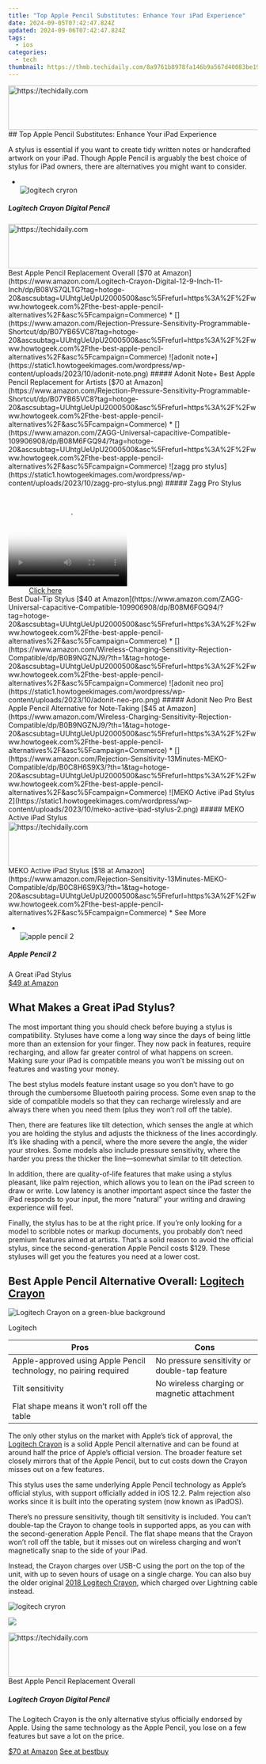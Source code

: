```yaml
---
title: "Top Apple Pencil Substitutes: Enhance Your iPad Experience"
date: 2024-09-05T07:42:47.824Z
updated: 2024-09-06T07:42:47.824Z
tags:
  - ios
categories:
  - tech
thumbnail: https://thmb.techidaily.com/8a9761b8978fa146b9a567d40083be19a38cbff4b3b505bcb0e46f12fc854ef6.png
---
```


<!-- affiliate ads begin -->
<a href="https://aligracehair.sjv.io/c/5597632/1915830/19272" target="_top" id="1915830">
  <img src="//a.impactradius-go.com/display-ad/19272-1915830" border="0" alt="https://techidaily.com" width="728" height="90"/>
</a>
<img height="0" width="0" src="https://aligracehair.sjv.io/i/5597632/1915830/19272" style="position:absolute;visibility:hidden;" border="0" />
<!-- affiliate ads end -->
## Top Apple Pencil Substitutes: Enhance Your iPad Experience

A stylus is essential if you want to create tidy written notes or handcrafted artwork on your iPad. Though Apple Pencil is arguably the best choice of stylus for iPad owners, there are alternatives you might want to consider.

* [](https://www.amazon.com/Logitech-Crayon-Digital-12-9-Inch-11-Inch/dp/B08VS7QLTG?tag=hotoge-20&ascsubtag=UUhtgUeUpU2000500&asc%5Frefurl=https%3A%2F%2Fwww.howtogeek.com%2Fthe-best-apple-pencil-alternatives%2F&asc%5Fcampaign=Commerce)  
![logitech cryron](https://static1.howtogeekimages.com/wordpress/wp-content/uploads/2023/10/logitech-cryron.png)  
#####  Logitech Crayon Digital Pencil  
<!-- affiliate ads begin -->
<a href="https://aligracehair.sjv.io/c/5597632/1896546/19272" target="_top" id="1896546">
  <img src="//a.impactradius-go.com/display-ad/19272-1896546" border="0" alt="https://techidaily.com" width="728" height="90"/>
</a>
<img height="0" width="0" src="https://aligracehair.sjv.io/i/5597632/1896546/19272" style="position:absolute;visibility:hidden;" border="0" />
<!-- affiliate ads end -->
Best Apple Pencil Replacement Overall  
[$70 at Amazon](https://www.amazon.com/Logitech-Crayon-Digital-12-9-Inch-11-Inch/dp/B08VS7QLTG?tag=hotoge-20&ascsubtag=UUhtgUeUpU2000500&asc%5Frefurl=https%3A%2F%2Fwww.howtogeek.com%2Fthe-best-apple-pencil-alternatives%2F&asc%5Fcampaign=Commerce)
* [](https://www.amazon.com/Rejection-Pressure-Sensitivity-Programmable-Shortcut/dp/B07YB65VC8?tag=hotoge-20&ascsubtag=UUhtgUeUpU2000500&asc%5Frefurl=https%3A%2F%2Fwww.howtogeek.com%2Fthe-best-apple-pencil-alternatives%2F&asc%5Fcampaign=Commerce)  
![adonit note+](https://static1.howtogeekimages.com/wordpress/wp-content/uploads/2023/10/adonit-note.png)  
#####  Adonit Note+  
Best Apple Pencil Replacement for Artists  
[$70 at Amazon](https://www.amazon.com/Rejection-Pressure-Sensitivity-Programmable-Shortcut/dp/B07YB65VC8?tag=hotoge-20&ascsubtag=UUhtgUeUpU2000500&asc%5Frefurl=https%3A%2F%2Fwww.howtogeek.com%2Fthe-best-apple-pencil-alternatives%2F&asc%5Fcampaign=Commerce)
* [](https://www.amazon.com/ZAGG-Universal-capacitive-Compatible-109906908/dp/B08M6FGQ94/?tag=hotoge-20&ascsubtag=UUhtgUeUpU2000500&asc%5Frefurl=https%3A%2F%2Fwww.howtogeek.com%2Fthe-best-apple-pencil-alternatives%2F&asc%5Fcampaign=Commerce)  
![zagg pro stylus](https://static1.howtogeekimages.com/wordpress/wp-content/uploads/2023/10/zagg-pro-stylus.png)  
#####  Zagg Pro Stylus  
<!-- affiliate ads begin -->
<span id="1912746">
					<video width="240" height="200" style="cursor:pointer"
           poster="//a.impactradius-go.com/display-clicktoplayimage/1912746.png"
           onclick="if(!this.playClicked){this.play();this.setAttribute('controls',true);this.playClicked=true;}">
	   <source src="//a.impactradius-go.com/display-ad/20231-1912746">
	   <img src="//a.impactradius-go.com/display-clicktoplayimage/1912746.png" style="border: none; height: 100%; width: 100%; object-fit: contain">
	</video>
	<div style="width:150px;text-align:center"><a href="javascript:window.open(decodeURIComponent('https%3A%2F%2Fmindmanager.sjv.io%2Fc%2F5597632%2F1912746%2F20231'), '_blank');void(0);">Click here</a></div>
</span>
<img height="0" width="0" src="https://imp.pxf.io/i/5597632/1912746/20231" style="position:absolute;visibility:hidden;" border="0" />
<!-- affiliate ads end -->
Best Dual-Tip Stylus  
[$40 at Amazon](https://www.amazon.com/ZAGG-Universal-capacitive-Compatible-109906908/dp/B08M6FGQ94/?tag=hotoge-20&ascsubtag=UUhtgUeUpU2000500&asc%5Frefurl=https%3A%2F%2Fwww.howtogeek.com%2Fthe-best-apple-pencil-alternatives%2F&asc%5Fcampaign=Commerce)
* [](https://www.amazon.com/Wireless-Charging-Sensitivity-Rejection-Compatible/dp/B0B9NGZNJ9/?th=1&tag=hotoge-20&ascsubtag=UUhtgUeUpU2000500&asc%5Frefurl=https%3A%2F%2Fwww.howtogeek.com%2Fthe-best-apple-pencil-alternatives%2F&asc%5Fcampaign=Commerce)  
![adonit neo pro](https://static1.howtogeekimages.com/wordpress/wp-content/uploads/2023/10/adonit-neo-pro.png)  
#####  Adonit Neo Pro  
Best Apple Pencil Alternative for Note-Taking  
[$45 at Amazon](https://www.amazon.com/Wireless-Charging-Sensitivity-Rejection-Compatible/dp/B0B9NGZNJ9/?th=1&tag=hotoge-20&ascsubtag=UUhtgUeUpU2000500&asc%5Frefurl=https%3A%2F%2Fwww.howtogeek.com%2Fthe-best-apple-pencil-alternatives%2F&asc%5Fcampaign=Commerce)
* [](https://www.amazon.com/Rejection-Sensitivity-13Minutes-MEKO-Compatible/dp/B0C8H6S9X3/?th=1&tag=hotoge-20&ascsubtag=UUhtgUeUpU2000500&asc%5Frefurl=https%3A%2F%2Fwww.howtogeek.com%2Fthe-best-apple-pencil-alternatives%2F&asc%5Fcampaign=Commerce)  
![MEKO Active iPad Stylus 2](https://static1.howtogeekimages.com/wordpress/wp-content/uploads/2023/10/meko-active-ipad-stylus-2.png)  
#####  MEKO Active iPad Stylus  
<!-- affiliate ads begin -->
<a href="https://aligracehair.sjv.io/c/5597632/2006960/19272" target="_top" id="2006960">
  <img src="//a.impactradius-go.com/display-ad/19272-2006960" border="0" alt="https://techidaily.com" width="728" height="90"/>
</a>
<img height="0" width="0" src="https://aligracehair.sjv.io/i/5597632/2006960/19272" style="position:absolute;visibility:hidden;" border="0" />
<!-- affiliate ads end -->
MEKO Active iPad Stylus  
[$18 at Amazon](https://www.amazon.com/Rejection-Sensitivity-13Minutes-MEKO-Compatible/dp/B0C8H6S9X3/?th=1&tag=hotoge-20&ascsubtag=UUhtgUeUpU2000500&asc%5Frefurl=https%3A%2F%2Fwww.howtogeek.com%2Fthe-best-apple-pencil-alternatives%2F&asc%5Fcampaign=Commerce)
* See More

* [](https://www.amazon.com/Apple-MU8F2AM-A-Pencil-Generation/dp/B07K1WWBJK?tag=hotoge-20&ascsubtag=UUhtgUeUpU2000500&asc%5Frefurl=https%3A%2F%2Fwww.howtogeek.com%2Fthe-best-apple-pencil-alternatives%2F&asc%5Fcampaign=Commerce)  
![apple pencil 2](https://static1.howtogeekimages.com/wordpress/wp-content/uploads/2023/10/apple-pencil-2.png)  
#####  Apple Pencil 2  
A Great iPad Stylus  
[$49 at Amazon](https://www.amazon.com/Apple-MU8F2AM-A-Pencil-Generation/dp/B07K1WWBJK?tag=hotoge-20&ascsubtag=UUhtgUeUpU2000500&asc%5Frefurl=https%3A%2F%2Fwww.howtogeek.com%2Fthe-best-apple-pencil-alternatives%2F&asc%5Fcampaign=Commerce)

##  What Makes a Great iPad Stylus?

 The most important thing you should check before buying a stylus is compatibility. Styluses have come a long way since the days of being little more than an extension for your finger. They now pack in features, require recharging, and allow far greater control of what happens on screen. Making sure your iPad is compatible means you won’t be missing out on features and wasting your money.

 The best stylus models feature instant usage so you don’t have to go through the cumbersome Bluetooth pairing process. Some even snap to the side of compatible models so that they can recharge wirelessly and are always there when you need them (plus they won’t roll off the table).

 Then, there are features like tilt detection, which senses the angle at which you are holding the stylus and adjusts the thickness of the lines accordingly. It’s like shading with a pencil, where the more severe the angle, the wider your strokes. Some models also include pressure sensitivity, where the harder you press the thicker the line—somewhat similar to tilt detection.

 In addition, there are quality-of-life features that make using a stylus pleasant, like palm rejection, which allows you to lean on the iPad screen to draw or write. Low latency is another important aspect since the faster the iPad responds to your input, the more “natural” your writing and drawing experience will feel.

 Finally, the stylus has to be at the right price. If you’re only looking for a model to scribble notes or markup documents, you probably don’t need premium features aimed at artists. That’s a solid reason to avoid the official stylus, since the second-generation Apple Pencil costs $129\. These styluses will get you the features you need at a lower cost.

##  Best Apple Pencil Alternative Overall: [Logitech Crayon](https://www.amazon.com/Logitech-Digital-Featuring-Technology-Pixel-Precision/dp/B0BJYS9M4R/?tag=hotoge-20&ascsubtag=UUhtgUeUpU2000500&asc%5Frefurl=https%3A%2F%2Fwww.howtogeek.com%2Fthe-best-apple-pencil-alternatives%2F&asc%5Fcampaign=Commerce) 

![Logitech Crayon on a green-blue background](https://static1.howtogeekimages.com/wordpress/wp-content/uploads/2023/09/logitech_crayon_on_blue_background.jpg) 

Logitech

| Pros                                                              | Cons                                          |
| ----------------------------------------------------------------- | --------------------------------------------- |
| Apple-approved using Apple Pencil technology, no pairing required | No pressure sensitivity or double-tap feature |
| Tilt sensitivity                                                  | No wireless charging or magnetic attachment   |
| Flat shape means it won’t roll off the table                      |                                               |

 The only other stylus on the market with Apple’s tick of approval, the [Logitech Crayon](https://www.amazon.com/Logitech-Digital-Featuring-Technology-Pixel-Precision/dp/B0BJYS9M4R/?tag=hotoge-20&ascsubtag=UUhtgUeUpU2000500&asc%5Frefurl=https%3A%2F%2Fwww.howtogeek.com%2Fthe-best-apple-pencil-alternatives%2F&asc%5Fcampaign=Commerce) is a solid Apple Pencil alternative and can be found at around half the price of Apple’s official version. The broader feature set closely mirrors that of the Apple Pencil, but to cut costs down the Crayon misses out on a few features.

 This stylus uses the same underlying Apple Pencil technology as Apple’s official stylus, with support officially added in iOS 12.2\. Palm rejection also works since it is built into the operating system (now known as iPadOS).

 There’s no pressure sensitivity, though tilt sensitivity is included. You can’t double-tap the Crayon to change tools in supported apps, as you can with the second-generation Apple Pencil. The flat shape means that the Crayon won’t roll off the table, but it misses out on wireless charging and won’t magnetically snap to the side of your iPad.

 Instead, the Crayon charges over USB-C using the port on the top of the unit, with up to seven hours of usage on a single charge. You can also buy the older original [2018 Logitech Crayon](https://www.amazon.com/Logitech-Crayon-iPad-6th-Mini/dp/B07JFP5G4L/?th=1&tag=hotoge-20&ascsubtag=UUhtgUeUpU2000500&asc%5Frefurl=https%3A%2F%2Fwww.howtogeek.com%2Fthe-best-apple-pencil-alternatives%2F&asc%5Fcampaign=Commerce), which charged over Lightning cable instead.

![logitech cryron](https://static1.howtogeekimages.com/wordpress/wp-content/uploads/2023/10/logitech-cryron.png) 

![](https://static1.howtogeekimages.com/wordpresshttps://static0.howtogeekimages.com/wordpress/wp-content/uploads/2023/07/2023-howtogeek-best_of-generic.png) 

<!-- affiliate ads begin -->
<a href="https://aligracehair.sjv.io/c/5597632/2027195/19272" target="_top" id="2027195">
  <img src="//a.impactradius-go.com/display-ad/19272-2027195" border="0" alt="https://techidaily.com" width="728" height="90"/>
</a>
<img height="0" width="0" src="https://aligracehair.sjv.io/i/5597632/2027195/19272" style="position:absolute;visibility:hidden;" border="0" />
<!-- affiliate ads end -->
Best Apple Pencil Replacement Overall

#####  Logitech Crayon Digital Pencil

The Logitech Crayon is the only alternative stylus officially endorsed by Apple. Using the same technology as the Apple Pencil, you lose on a few features but save a lot on the price.

[$70 at Amazon](https://www.amazon.com/Logitech-Crayon-Digital-12-9-Inch-11-Inch/dp/B08VS7QLTG?tag=hotoge-20&ascsubtag=UUhtgUeUpU2000500&asc%5Frefurl=https%3A%2F%2Fwww.howtogeek.com%2Fthe-best-apple-pencil-alternatives%2F&asc%5Fcampaign=Commerce) [See at bestbuy](https://shop-links.co/link/?exclusive=1&publisher_slug=itechdaily19598&url=https%3A%2F%2Fwww.bestbuy.com%2Fsite%2Flogitech__crayon_dig%2F6452837.p%3FskuId%3D6452837) 

<!-- affiliate ads begin -->
<span id="1531879">
					<video width="864" height="1536" style="cursor:pointer"
           poster="//a.impactradius-go.com/display-clicktoplayimage/1531879.png"
           onclick="if(!this.playClicked){this.play();this.setAttribute('controls',true);this.playClicked=true;}">
	   <source src="//a.impactradius-go.com/display-ad/16446-1531879">
	   <img src="//a.impactradius-go.com/display-clicktoplayimage/1531879.png" style="border: none; height: 100%; width: 100%; object-fit: contain">
	</video>
	<div style="width:540px;text-align:center"><a href="javascript:window.open(decodeURIComponent('https%3A%2F%2Flaganoo.pxf.io%2Fc%2F5597632%2F1531879%2F16446'), '_blank');void(0);">Click here</a></div>
</span>
<img height="0" width="0" src="https://imp.pxf.io/i/5597632/1531879/16446" style="position:absolute;visibility:hidden;" border="0" />
<!-- affiliate ads end -->
##  Best Apple Pencil Replacement for Artists: [Adonit Note+](https://www.amazon.com/Rejection-Pressure-Sensitivity-Programmable-Shortcut/dp/B07YB65VC8/?tag=hotoge-20&ascsubtag=UUhtgUeUpU2000500&asc%5Frefurl=https%3A%2F%2Fwww.howtogeek.com%2Fthe-best-apple-pencil-alternatives%2F&asc%5Fcampaign=Commerce) 

![Adonit Note+ in use on an iPad](https://static1.howtogeekimages.com/wordpress/wp-content/uploads/2023/09/adonit_note_plus.jpg) 

<!-- affiliate ads begin -->
<a href="https://appsumo.8odi.net/c/5597632/2094429/7443" target="_top" id="2094429">
  <img src="//a.impactradius-go.com/display-ad/7443-2094429" border="0" alt="https://techidaily.com" width="728" height="90"/>
</a>
<img height="0" width="0" src="https://appsumo.8odi.net/i/5597632/2094429/7443" style="position:absolute;visibility:hidden;" border="0" />
<!-- affiliate ads end -->
Adonit

| Pros                                            | Cons                                               |
| ----------------------------------------------- | -------------------------------------------------- |
| Tilt and pressure sensitive with palm rejection | Some features require app compatibility too        |
| Shortcut buttons could be useful                | Perfectly round shape may cause the stylus to roll |
| Decent battery life with USB-C charging         |                                                    |

 The [Adonit Note+](https://www.amazon.com/Rejection-Pressure-Sensitivity-Programmable-Shortcut/dp/B07YB65VC8/?tag=hotoge-20&ascsubtag=UUhtgUeUpU2000500&asc%5Frefurl=https%3A%2F%2Fwww.howtogeek.com%2Fthe-best-apple-pencil-alternatives%2F&asc%5Fcampaign=Commerce) is a solid Apple Pencil alternative for those who love to draw, shade, paint, and need to do more than simply scribble down notes. The Note+ features 2048 levels of pressure sensitivity, tilt support, and palm rejection to make writing and drawing feel natural.

 Though it misses out on the double tap functionality found in Apple’s official stylus, you do get two programmable shortcut buttons that can be used to hop between features in supported apps quickly. This allows you to quickly switch to tools like an eraser, undo a mistake, and so on.

 If you’re thinking of buying the Adonit Note+, it might be worth making sure that any apps you use to write or draw are fully compatible. You’ll find a list over on the [Adonit website](https://www.adonit.net/pages/jot-ready), with big names like Photoshop Sketch, Procreate, and Zen Brush 2 listed. The stylus works with iPad models that run iOS 12.2 and later, and charges via the included USB-A to USB-C adapter.

 Adonit rates the stylus for ten hours of continuous use. Be aware that the stylus is perfectly round aside from the shortcut buttons, so it may roll off surfaces when you put it down.

![adonit note+](https://static1.howtogeekimages.com/wordpress/wp-content/uploads/2023/10/adonit-note.png) 

![](https://static1.howtogeekimages.com/wordpresshttps://static0.howtogeekimages.com/wordpress/wp-content/uploads/2023/07/2023-howtogeek-best_of-generic.png) 

Best Apple Pencil Replacement for Artists

#####  Adonit Note+ 

Adonit's Note+ stylus offers palm rejection, pressure detection, and anything else a digital artist needs to work on their iPad.

[$70 at Amazon](https://www.amazon.com/Rejection-Pressure-Sensitivity-Programmable-Shortcut/dp/B07YB65VC8?tag=hotoge-20&ascsubtag=UUhtgUeUpU2000500&asc%5Frefurl=https%3A%2F%2Fwww.howtogeek.com%2Fthe-best-apple-pencil-alternatives%2F&asc%5Fcampaign=Commerce) 

##  Best Dual-Tip Stylus: [ZAGG Pro Stylus](https://www.amazon.com/ZAGG-Universal-capacitive-Compatible-109906908/dp/B08M6FGQ94/?tag=hotoge-20&ascsubtag=UUhtgUeUpU2000500&asc%5Frefurl=https%3A%2F%2Fwww.howtogeek.com%2Fthe-best-apple-pencil-alternatives%2F&asc%5Fcampaign=Commerce) 

![zagg pro stylus image](https://static1.howtogeekimages.com/wordpress/wp-content/uploads/2023/10/zagg-pro-stylus-image.png) 

<!-- affiliate ads begin -->
<a href="https://aligracehair.sjv.io/c/5597632/1884021/19272" target="_top" id="1884021">
  <img src="//a.impactradius-go.com/display-ad/19272-1884021" border="0" alt="https://techidaily.com" width="728" height="90"/>
</a>
<img height="0" width="0" src="https://aligracehair.sjv.io/i/5597632/1884021/19272" style="position:absolute;visibility:hidden;" border="0" />
<!-- affiliate ads end -->
ZAGG

| Pros                                                           | Cons                                             |
| -------------------------------------------------------------- | ------------------------------------------------ |
| Dual-nib design fuses active nib with capacitive “springy” tip | No pressure sensitivity                          |
| Palm rejection and tilt sensitivity, instant pairing           | Perfectly round design may roll on some surfaces |
| USB-C charging                                                 |                                                  |

 The ZAGG Pro Stylus is an inexpensive Apple Pencil alternative with a unique dual-tip design. One side of the stylus has an active pen-like nib and can take advantage of features like palm rejection and tilt sensitivity, but no pressure sensitivity. The active stylus pairs instantly based on proximity.

 The other end of the stylus has a far more basic capacitive tip, which acts as an extension of your finger. This functions just like the old-style styluses, allowing you to swipe around the OS, browse the web, tap on UI elements, and so on with a “bouncy” feeling you don’t get from a pen.

 The active components are charged via USB-C at the top of the unit, with around eight hours of continuous use per charge. The stylus can magnetically attach to compatible models, which is handy since the round design may cause it to roll away on some surfaces.

 The value here is good considering the features on offer, clocking in at less than half the price of an Apple Pencil and less than other alternatives like the Crayon or Note+.

![zagg pro stylus](https://static1.howtogeekimages.com/wordpress/wp-content/uploads/2023/10/zagg-pro-stylus.png) 

![](https://static1.howtogeekimages.com/wordpresshttps://static0.howtogeekimages.com/wordpress/wp-content/uploads/2023/07/2023-howtogeek-best_of-generic.png) 

<!-- affiliate ads begin -->
<span id="1977006">
					<video width="128" height="480" style="cursor:pointer"
           poster="//a.impactradius-go.com/display-clicktoplayimage/1977006.png"
           onclick="if(!this.playClicked){this.play();this.setAttribute('controls',true);this.playClicked=true;}">
	   <source src="//a.impactradius-go.com/display-ad/22993-1977006">
	   <img src="//a.impactradius-go.com/display-clicktoplayimage/1977006.png" style="border: none; height: 100%; width: 100%; object-fit: contain">
	</video>
	<div style="width:80px;text-align:center"><a href="javascript:window.open(decodeURIComponent('https%3A%2F%2Fhomestyler.sjv.io%2Fc%2F5597632%2F1977006%2F22993'), '_blank');void(0);">Click here</a></div>
</span>
<img height="0" width="0" src="https://imp.pxf.io/i/5597632/1977006/22993" style="position:absolute;visibility:hidden;" border="0" />
<!-- affiliate ads end -->
Best Dual-Tip Stylus

#####  Zagg Pro Stylus

$40 $70 Save $30 

The Zagg Pro Stylus is a dual-nib stylus that combines an active fine point for drawing and writing and a passive pointer for simple navigation.

[$40 at Amazon](https://www.amazon.com/ZAGG-Universal-capacitive-Compatible-109906908/dp/B08M6FGQ94/?tag=hotoge-20&ascsubtag=UUhtgUeUpU2000500&asc%5Frefurl=https%3A%2F%2Fwww.howtogeek.com%2Fthe-best-apple-pencil-alternatives%2F&asc%5Fcampaign=Commerce) 

<!-- affiliate ads begin -->
<a href="https://aligracehair.sjv.io/c/5597632/1918684/19272" target="_top" id="1918684">
  <img src="//a.impactradius-go.com/display-ad/19272-1918684" border="0" alt="https://techidaily.com" width="728" height="90"/>
</a>
<img height="0" width="0" src="https://aligracehair.sjv.io/i/5597632/1918684/19272" style="position:absolute;visibility:hidden;" border="0" />
<!-- affiliate ads end -->
##  Best Apple Pencil Alternative for Note-Taking: [Adonit Neo Pro](https://www.amazon.com/Wireless-Charging-Sensitivity-Rejection-Compatible/dp/B0B9NGZNJ9/?tag=hotoge-20&ascsubtag=UUhtgUeUpU2000500&asc%5Frefurl=https%3A%2F%2Fwww.howtogeek.com%2Fthe-best-apple-pencil-alternatives%2F&asc%5Fcampaign=Commerce) 

![Adonit Neo Pro drawing on an iPad](https://static1.howtogeekimages.com/wordpress/wp-content/uploads/2023/09/adonit_neo_pro.jpg) 

Adonit

| Pros                                                                             | Cons                                        |
| -------------------------------------------------------------------------------- | ------------------------------------------- |
| Magnetically attaches to most compatible models, complete with wireless charging | No pressure sensitivity or shortcut buttons |
| Palm rejection and tilt sensitivity                                              |                                             |
| Round like a traditional pen for a natural feel                                  |                                             |

 If you intend to use your iPad for taking handwritten notes, it’s handy to have your stylus close by when inspiration strikes. The [Adonit Neo Pro](https://www.amazon.com/Wireless-Charging-Sensitivity-Rejection-Compatible/dp/B0B9NGZNJ9/?th=1&tag=hotoge-20&ascsubtag=UUhtgUeUpU2000500&asc%5Frefurl=https%3A%2F%2Fwww.howtogeek.com%2Fthe-best-apple-pencil-alternatives%2F&asc%5Fcampaign=Commerce) is an iPad stylus that magnetically attaches to compatible models of iPad Pro, iPad Mini, and iPad Air with wireless charging to ensure you never need to worry about plugging it in. You’ll get nine hours of continuous use from the built-in battery.

 There’s palm rejection, so you can write properly by fully leaning on the screen, and tilt support is a nice bonus, too. There’s no pressure sensitivity or shortcut buttons but this is fine if you don’t need to draw or switch between tools in creative apps.

 The stylus is round, so it feels more like a traditional pen than other styluses, but being magnetic should prevent it from rolling off the table when not in use. The Neo Pro is also considerably cheaper than an Apple pencil at around a third of the price. If all you need is to scribble down notes, sign PDFs, or annotate email attachments, then the Neo Pro is a great choice for saving some money.

![adonit neo pro](https://static1.howtogeekimages.com/wordpress/wp-content/uploads/2023/10/adonit-neo-pro.png) 

![](https://static1.howtogeekimages.com/wordpresshttps://static0.howtogeekimages.com/wordpress/wp-content/uploads/2023/07/2023-howtogeek-best_of-generic.png) 

Best Apple Pencil Alternative for Note-Taking

#####  Adonit Neo Pro

If you're looking for an iPad stylus to write notes naturally but you're not trying to spend a lot, the Adonit Neo Pro is a great bet. This inexpensive stylus supports palm rejection, and its shape makes it feel like a traditional pen.

[$45 at Amazon](https://www.amazon.com/Wireless-Charging-Sensitivity-Rejection-Compatible/dp/B0B9NGZNJ9/?th=1&tag=hotoge-20&ascsubtag=UUhtgUeUpU2000500&asc%5Frefurl=https%3A%2F%2Fwww.howtogeek.com%2Fthe-best-apple-pencil-alternatives%2F&asc%5Fcampaign=Commerce) 

##  Best Budget Active Stylus for iPad: [MEKO Active iPad Stylus](https://www.amazon.com/Rejection-Sensitivity-13Minutes-MEKO-Compatible/dp/B0C8H6S9X3/?tag=hotoge-20&ascsubtag=UUhtgUeUpU2000500&asc%5Frefurl=https%3A%2F%2Fwww.howtogeek.com%2Fthe-best-apple-pencil-alternatives%2F&asc%5Fcampaign=Commerce) 

![MEKO iPad Stylus and replacement nibs](https://static1.howtogeekimages.com/wordpress/wp-content/uploads/2023/09/meko_stylus.jpg) 

<!-- affiliate ads begin -->
<a href="https://versadesk.pxf.io/c/5597632/1815679/21290" target="_top" id="1815679">
  <img src="//a.impactradius-go.com/display-ad/21290-1815679" border="0" alt="https://techidaily.com" width="728" height="90"/>
</a>
<img height="0" width="0" src="https://versadesk.pxf.io/i/5597632/1815679/21290" style="position:absolute;visibility:hidden;" border="0" />
<!-- affiliate ads end -->
MEKO

| Pros                                                   | Cons                                            |
| ------------------------------------------------------ | ----------------------------------------------- |
| A budget-friendly stylus with a decent set of features | Lacks pressure sensitivity                      |
| Palm rejection, tilt-sensitivity                       | Budget price usually means budget build quality |
| Connects magnetically to compatible models             |                                                 |
| Looks just like an Apple Pencil                        |                                                 |

 If you’re on a very tight budget or are prone to breaking and losing your stylus, you want to opt for something like the [MEKO Active iPad Stylus](https://www.amazon.com/Rejection-Sensitivity-13Minutes-MEKO-Compatible/dp/B0C8H6S9X3/?tag=hotoge-20&ascsubtag=UUhtgUeUpU2000500&asc%5Frefurl=https%3A%2F%2Fwww.howtogeek.com%2Fthe-best-apple-pencil-alternatives%2F&asc%5Fcampaign=Commerce). By far, the biggest selling point here is the lower price, which is a tenth of the price of even the first-generation Apple Pencil.

 For your money, you’ll get a stylus with palm rejection and tilt sensitivity compatible with iPad models released in 2018 or later. It supports fast charging in around “10-13 minutes” for nine hours of continuous usage. It also includes the same thin and accurate fine point you’ll typically only find on more expensive models.

 The MEKO even magnetically clips onto compatible iPads, and it has a very similar shape to the second-generation Apple Pencil. Don’t expect wireless charging, though—you’ll need to use the included USB-A to USB-C adapter.

 User reviews are very positive, though be aware that at this price point, build quality will not be the best. If you don’t intend on using a stylus very often, or you just want to test out the functionality on your own iPad then this stylus could be an ideal purchase.

![MEKO Active iPad Stylus 2](https://static1.howtogeekimages.com/wordpress/wp-content/uploads/2023/10/meko-active-ipad-stylus-2.png) 

<!-- affiliate ads begin -->
<a href="https://appsumo.8odi.net/c/5597632/2052060/7443" target="_top" id="2052060">
  <img src="//a.impactradius-go.com/display-ad/7443-2052060" border="0" alt="https://techidaily.com" width="728" height="90"/>
</a>
<img height="0" width="0" src="https://appsumo.8odi.net/i/5597632/2052060/7443" style="position:absolute;visibility:hidden;" border="0" />
<!-- affiliate ads end -->
![](https://static1.howtogeekimages.com/wordpresshttps://static0.howtogeekimages.com/wordpress/wp-content/uploads/2023/07/2023-howtogeek-best_of-generic.png) 

MEKO Active iPad Stylus

#####  MEKO Active iPad Stylus

$18 $25 Save $7 

For the price, the MEKO Active iPad Stylus is impressive. It offers many popular features at a tenth of the cost of an Apple Pencil.

[$18 at Amazon](https://www.amazon.com/Rejection-Sensitivity-13Minutes-MEKO-Compatible/dp/B0C8H6S9X3/?th=1&tag=hotoge-20&ascsubtag=UUhtgUeUpU2000500&asc%5Frefurl=https%3A%2F%2Fwww.howtogeek.com%2Fthe-best-apple-pencil-alternatives%2F&asc%5Fcampaign=Commerce) 

<!-- affiliate ads begin -->
<a href="https://appsumo.8odi.net/c/5597632/2024351/7443" target="_top" id="2024351">
  <img src="//a.impactradius-go.com/display-ad/7443-2024351" border="0" alt="https://techidaily.com" width="728" height="90"/>
</a>
<img height="0" width="0" src="https://appsumo.8odi.net/i/5597632/2024351/7443" style="position:absolute;visibility:hidden;" border="0" />
<!-- affiliate ads end -->
##  Consider the Apple Pencil

 If you can stretch your budget and want the best feature set around, the Apple Pencil is still worth considering. The second-generation stylus packs features like wireless charging and pairing and even clips to compatible iPad models when not in use.

 In addition to tilt and pressure sensitivity, it has incredibly low input latency and pixel-accurate precision. It’s arguably the closest thing to drawing or writing on paper if you own an iPad, and the inclusion of a feature that lets you double-tap the screen to change tools while drawing can vastly speed up your workflow.

 It’s harder to make a case for the first-generation Apple Pencil since, despite also being a low latency and highly accurate stylus with tilt and pressure sensitivity, it’s somewhat flawed. The round shape can be very annoying since it rolls off most surfaces, and you have to charge it awkwardly using the Lightning connector hidden on the top (and that cap is very easy to lose).

![apple pencil 2](https://static1.howtogeekimages.com/wordpress/wp-content/uploads/2023/10/apple-pencil-2.png) 

<!-- affiliate ads begin -->
<span id="1328679">
					<video width="240" height="200" style="cursor:pointer"
           poster="//a.impactradius-go.com/display-clicktoplayimage/1328679.png"
           onclick="if(!this.playClicked){this.play();this.setAttribute('controls',true);this.playClicked=true;}">
	   <source src="//a.impactradius-go.com/display-ad/15852-1328679">
	   <img src="//a.impactradius-go.com/display-clicktoplayimage/1328679.png" style="border: none; height: 100%; width: 100%; object-fit: contain">
	</video>
	<div style="width:150px;text-align:center"><a href="javascript:window.open(decodeURIComponent('https%3A%2F%2Fthefitville.pxf.io%2Fc%2F5597632%2F1328679%2F15852'), '_blank');void(0);">Click here</a></div>
</span>
<img height="0" width="0" src="https://imp.pxf.io/i/5597632/1328679/15852" style="position:absolute;visibility:hidden;" border="0" />
<!-- affiliate ads end -->
![](https://static1.howtogeekimages.com/wordpresshttps://static0.howtogeekimages.com/wordpress/wp-content/uploads/2023/07/2023-howtogeek-best_of-generic.png) 

A Great iPad Stylus

#####  Apple Pencil 2

$49 $129 Save $80 

The Apple Pencil 2 offers enhanced improvements over the Apple Pencil 1, including improved latency and an all-new flatter side that makes it easier to grip.

[$49 at Amazon](https://www.amazon.com/Apple-MU8F2AM-A-Pencil-Generation/dp/B07K1WWBJK?tag=hotoge-20&ascsubtag=UUhtgUeUpU2000500&asc%5Frefurl=https%3A%2F%2Fwww.howtogeek.com%2Fthe-best-apple-pencil-alternatives%2F&asc%5Fcampaign=Commerce) [See at bestbuy](https://shop-links.co/link/?exclusive=1&publisher_slug=itechdaily19598&url=https%3A%2F%2Fwww.bestbuy.com%2Fsite%2Fapple__pencil_2nd_ge%2F6252354.p%3FskuId%3D6252354) [See at Target](https://shop-links.co/link/?exclusive=1&publisher_slug=itechdaily19598&url=https%3A%2F%2Fwww.target.com%2Fp%2Fapple%255Fpencil%255F2nd%255Fgen%2F-%2FA-54217063)

<ins class="adsbygoogle"
     style="display:block"
     data-ad-format="autorelaxed"
     data-ad-client="ca-pub-7571918770474297"
     data-ad-slot="1223367746"></ins>



<ins class="adsbygoogle"
     style="display:block"
     data-ad-client="ca-pub-7571918770474297"
     data-ad-slot="8358498916"
     data-ad-format="auto"
     data-full-width-responsive="true"></ins>

<span class="atpl-alsoreadstyle">Also read:</span>
<div><ul>
<li><a href="https://fox-glue.techidaily.com/new-in-2024-extensive-circular-camera-assessment/"><u>[New] In 2024, Extensive Circular Camera Assessment</u></a></li>
<li><a href="https://on-screen-recording.techidaily.com/new-ps4-broadcasting-made-easy-your-obs-guide-for-2024/"><u>[New] PS4 Broadcasting Made Easy  Your OBS Guide for 2024</u></a></li>
<li><a href="https://twitter-clips.techidaily.com/updated-2024-approved-the-social-media-synergy-twitters-most-shared-tiktoks/"><u>[Updated] 2024 Approved  The Social Media Synergy  Twitter’s Most Shared TikToks</u></a></li>
<li><a href="https://extra-resources.techidaily.com/updated-how-much-video-can-64gb128gb-holds/"><u>[Updated] How Much Video Can 64GB/128GB Holds?</u></a></li>
<li><a href="https://os-tips.techidaily.com/2023s-most-popular-apple-watch-choices-expert-reviews-and-comparisons/"><u>2023'S Most Popular Apple Watch Choices - Expert Reviews & Comparisons</u></a></li>
<li><a href="https://on-screen-recording.techidaily.com/2024-approved-28-practical-tips-for-streaming-online-courses-on-a-budget/"><u>2024 Approved  28 Practical Tips for Streaming Online Courses on a Budget</u></a></li>
<li><a href="https://fox-links.techidaily.com/2024-approved-exploring-the-power-of-gopro-burst-mode/"><u>2024 Approved  Exploring the Power of GoPro Burst Mode</u></a></li>
<li><a href="https://extra-skills.techidaily.com/2024-approved-navigating-and-utilizing-preview-for-mac-efficiently/"><u>2024 Approved  Navigating and Utilizing Preview for Mac Efficiently</u></a></li>
<li><a href="https://android-pokemon-go.techidaily.com/a-working-guide-for-pachirisu-pokemon-go-map-on-nokia-c300-drfone-by-drfone-virtual-android/"><u>A Working Guide For Pachirisu Pokemon Go Map On Nokia C300 | Dr.fone</u></a></li>
<li><a href="https://os-tips.techidaily.com/access-the-latest-ios-18-preview-release-today/"><u>Access the Latest iOS 18 Preview Release Today!</u></a></li>
<li><a href="https://os-tips.techidaily.com/additional-us-state-adopts-iphones-digital-id-system/"><u>Additional US State Adopts iPhone's Digital ID System</u></a></li>
<li><a href="https://os-tips.techidaily.com/android-and-iphone-users-benefit-from-revamped-google-drive-interface/"><u>Android & iPhone Users Benefit From Revamped Google Drive Interface</u></a></li>
<li><a href="https://extra-lessons.techidaily.com/best-6-multilingual-video-decoders/"><u>Best 6 Multilingual Video Decoders</u></a></li>
<li><a href="https://howto.techidaily.com/calls-on-oppo-a56s-5g-go-straight-to-voicemail-12-fixes-drfone-by-drfone-fix-android-problems-fix-android-problems/"><u>Calls on Oppo A56s 5G Go Straight to Voicemail? 12 Fixes | Dr.fone</u></a></li>
<li><a href="https://os-tips.techidaily.com/comparing-waze-and-google-maps-a-detailed-review-of-features-and-performance/"><u>Comparing Waze and Google Maps: A Detailed Review of Features and Performance</u></a></li>
<li><a href="https://os-tips.techidaily.com/compatibility-check-can-your-apple-device-support-the-upcoming-ios-17-and-ipados/"><u>Compatibility Check: Can Your Apple Device Support the Upcoming iOS 17 & iPadOS?</u></a></li>
<li><a href="https://os-tips.techidaily.com/complete-guide-to-using-apples-facetime-app-on-android-phones/"><u>Complete Guide to Using Apple's FaceTime App on Android Phones</u></a></li>
<li><a href="https://os-tips.techidaily.com/comprehensive-iphone-problem-solving-strategies-for-seamless-performance/"><u>Comprehensive iPhone Problem-Solving Strategies for Seamless Performance</u></a></li>
<li><a href="https://os-tips.techidaily.com/dont-delay-simplify-retrieving-your-apple-id-in-a-matter-of-minutes/"><u>Don't Delay! Simplify Retrieving Your Apple ID in a Matter of Minutes.</u></a></li>
<li><a href="https://os-tips.techidaily.com/effortlessly-monitor-your-weight-with-this-revolutionary-iphone-automation-tool/"><u>Effortlessly Monitor Your Weight with This Revolutionary iPhone Automation Tool</u></a></li>
<li><a href="https://os-tips.techidaily.com/elevate-your-ipads-capabilities-introducing-orion-seamless-ipad-to-monitor-connectivity-for-enhanced-productivity/"><u>Elevate Your iPad's Capabilities: Introducing Orion - Seamless iPad to Monitor Connectivity for Enhanced Productivity</u></a></li>
<li><a href="https://os-tips.techidaily.com/ensure-your-ipads-safety-with-esr-comprehensive-solutions/"><u>Ensure Your iPad's Safety with ESR: Comprehensive Solutions</u></a></li>
<li><a href="https://screen-video-capture.techidaily.com/essential-software-for-recording-educational-experiences-for-2024/"><u>Essential Software for Recording Educational Experiences for 2024</u></a></li>
<li><a href="https://os-tips.techidaily.com/expanded-free-editing-features-unveiled-in-google-photos/"><u>Expanded Free Editing Features Unveiled in Google Photos</u></a></li>
<li><a href="https://os-tips.techidaily.com/experience-enhanced-performance-with-the-latest-new-ipad-air-featuring-an-advanced-m2-processor-and-expanded-13-display-choice/"><u>Experience Enhanced Performance with the Latest New iPad Air Featuring an Advanced M2 Processor & Expanded 13 Display Choice</u></a></li>
<li><a href="https://os-tips.techidaily.com/explore-ios-18s-enhanced-home-screen-and-innovative-email-functionality-whats-new-in-the-latest-release/"><u>Explore iOS 18'S Enhanced Home Screen & Innovative Email Functionality: What’s New in the Latest Release</u></a></li>
<li><a href="https://os-tips.techidaily.com/exploring-the-impact-how-ios-18-revolutionizes-mobile-technology/"><u>Exploring the Impact: How iOS 18 Revolutionizes Mobile Technology</u></a></li>
<li><a href="https://os-tips.techidaily.com/fixing-face-unlock-issues-on-ios-devices-a-guide-to-overcoming-face-id-malfunctions/"><u>Fixing Face Unlock Issues on iOS Devices: A Guide to Overcoming Face ID Malfunctions</u></a></li>
<li><a href="https://some-techniques.techidaily.com/guide-how-to-share-apples-live-images-with-android-contacts-successfully/"><u>Guide: How to Share Apple's Live Images with Android Contacts Successfully</u></a></li>
<li><a href="https://os-tips.techidaily.com/guide-mastering-the-features-of-apple-musics-shared-playlists/"><u>Guide: Mastering the Features of Apple Music's Shared Playlists</u></a></li>
<li><a href="https://os-tips.techidaily.com/how-to-prevent-your-iphones-auto-dimming-feature-from-interrupting-your-view-expert-tips-and-tricks/"><u>How To Prevent Your iPhone's Auto-Dimming Feature From Interrupting Your View: Expert Tips and Tricks</u></a></li>
<li><a href="https://os-tips.techidaily.com/imessage-troubleshooting-top-8-solutions-for-iphone-and-mac-users/"><u>IMessage Troubleshooting: Top 8 Solutions for iPhone and Mac Users</u></a></li>
<li><a href="https://android-unlock.techidaily.com/in-2024-how-to-change-oppo-a79-5g-lock-screen-clock-in-seconds-by-drfone-android/"><u>In 2024, How To Change Oppo A79 5G Lock Screen Clock in Seconds</u></a></li>
<li><a href="https://facebook-video-files.techidaily.com/in-2024-master-facebook-broadcasting-with-devices-and-obs-studio/"><u>In 2024, Master Facebook Broadcasting with Devices and OBS Studio</u></a></li>
<li><a href="https://fox-links.techidaily.com/in-2024-streamlined-video-calls-synchronizing-zoom-and-gmail-for-better-communication/"><u>In 2024, Streamlined Video Calls  Synchronizing Zoom & Gmail for Better Communication</u></a></li>
<li><a href="https://easy-unlock-android.techidaily.com/in-2024-unlocking-made-easy-the-best-10-apps-for-unlocking-your-oneplus-11r-device-by-drfone-android/"><u>In 2024, Unlocking Made Easy The Best 10 Apps for Unlocking Your OnePlus 11R Device</u></a></li>
<li><a href="https://os-tips.techidaily.com/in-depth-analysis-of-the-belkin-auto-tracking-stand-pro-the-ultimate-companion-for-content-creators/"><u>In-Depth Analysis of the Belkin Auto-Tracking Stand Pro: The Ultimate Companion for Content Creators</u></a></li>
<li><a href="https://os-tips.techidaily.com/iphone-15-pro-is-overheating-a-concern-with-this-latest-model/"><u>IPhone 15 Pro: Is Overheating a Concern with This Latest Model?</u></a></li>
<li><a href="https://os-tips.techidaily.com/is-it-safe-and-effective-to-use-apples-airtag-trackers-for-pet-collars/"><u>Is It Safe and Effective to Use Apple's AirTag Trackers for Pet Collars?</u></a></li>
<li><a href="https://os-tips.techidaily.com/locating-lost-iphones-a-step-by-step-guide-using-your-android/"><u>Locating Lost iPhones: A Step-by-Step Guide Using Your Android</u></a></li>
<li><a href="https://os-tips.techidaily.com/master-the-art-of-iphone-based-gaming-with-our-essential-tips-and-tricks/"><u>Master the Art of iPhone-Based Gaming with Our Essential Tips and Tricks</u></a></li>
<li><a href="https://os-tips.techidaily.com/mastering-the-adaptive-audio-function-in-airpods-pro-for-superior-soundscape-control/"><u>Mastering the Adaptive Audio Function in AirPods Pro for Superior Soundscape Control</u></a></li>
<li><a href="https://os-tips.techidaily.com/recovering-accidentally-deleted-iphone-voicemail-easy-methods-explored/"><u>Recovering Accidentally Deleted iPhone Voicemail: Easy Methods Explored</u></a></li>
<li><a href="https://buynow-help.techidaily.com/reinventing-mobile-working-space-dive-into-the-features-of-the-msi-pro-mp161-e2-portable-display/"><u>Reinventing Mobile Working Space: Dive Into the Features of the MSI PRO MP161 E2 Portable Display</u></a></li>
<li><a href="https://os-tips.techidaily.com/revamped-third-party-sonos-application-solves-speaker-problems/"><u>Revamped Third-Party Sonos Application Solves Speaker Problems</u></a></li>
<li><a href="https://os-tips.techidaily.com/reviving-a-dead-iphoneipad-screen-essential-solutions-for-powering-on/"><u>Reviving a Dead iPhone/iPad Screen: Essential Solutions for Powering On</u></a></li>
<li><a href="https://os-tips.techidaily.com/revolutionize-your-listening-experience-apple-podcasts-introduces-auto-generated-subtitles/"><u>Revolutionize Your Listening Experience: Apple Podcasts Introduces Auto-Generated Subtitles</u></a></li>
<li><a href="https://os-tips.techidaily.com/rising-costs-the-increasing-price-of-apple-battery-replacement-services/"><u>Rising Costs: The Increasing Price of Apple Battery Replacement Services</u></a></li>
<li><a href="https://os-tips.techidaily.com/score-the-best-bargain-on-apples-m1-ipad-air-prices-dropped-significantly/"><u>Score the Best Bargain on Apple's M1 iPad Air – Prices Dropped Significantly!</u></a></li>
<li><a href="https://fox-cloud.techidaily.com/spellbinding-tones-validity-of-the-vocal-transformation-app-questioned-check-out-more/"><u>Spellbinding Tones  Validity of the Vocal Transformation App Questioned - Check Out More</u></a></li>
<li><a href="https://hardware-updates.techidaily.com/step-by-step-guide-refreshing-your-samsung-smartphones-usb-drivers/"><u>Step-by-Step Guide: Refreshing Your Samsung Smartphone's USB Drivers</u></a></li>
<li><a href="https://screen-activity-recording.techidaily.com/top-strategies-for-high-quality-adobe-recordings-for-2024/"><u>Top Strategies for High-Quality Adobe Recordings for 2024</u></a></li>
<li><a href="https://eaxpv-info.techidaily.com/dvdiphoneipad/"><u>デジアーティソフトウェアの中心 - 高画質DVDコピー、iPhoneコピー、iPadコピー</u></a></li>
</ul></div>
